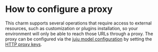 # How to configure a proxy

This charm supports several operations that require access to external resources, such as customization or plugins installation, so your environment will only be able to reach those URLs through a proxy. The proxy can be configured via the [juju model configuration](https://juju.is/docs/juju/manage-models#heading--configure-a-model) by setting the [HTTP proxy keys](https://juju.is/docs/juju/list-of-model-configuration-keys).